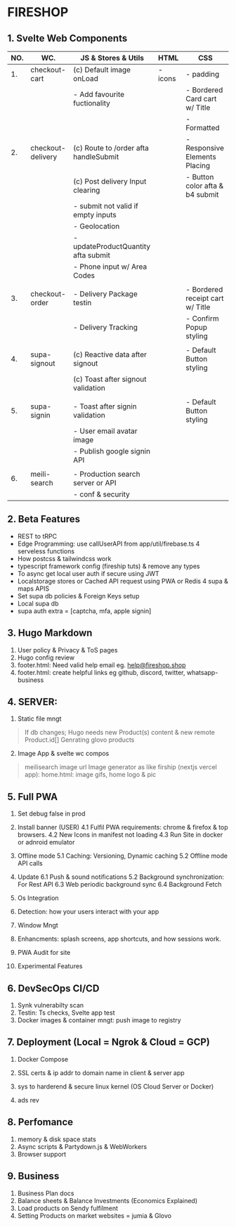 # FIRESHOP

## 1. Svelte Web Components

| NO. | WC.               | JS & Stores & Utils                   | HTML    | CSS                              |
| --- | ----------------- | ------------------------------------- | ------- | -------------------------------- |
| 1.  | checkout-cart     | (c) Default image onLoad              | - icons | - padding                        |
|     |                   | - Add favourite fuctionality          |         | - Bordered Card cart w/ Title    |
|     |                   |                                       |         | - Formatted                      |
| 2.  | checkout-delivery | (c) Route to /order afta handleSubmit |         | - Responsive Elements Placing    |
|     |                   | (c) Post delivery Input clearing      |         | - Button color afta & b4 submit  |
|     |                   | - submit not valid if empty inputs    |         |                                  |
|     |                   | - Geolocation                         |         |                                  |
|     |                   | - updateProductQuantity afta submit   |         |                                  |
|     |                   | - Phone input w/ Area Codes           |         |                                  |
|     |                   |                                       |         |                                  |
| 3.  | checkout-order    | - Delivery Package testin             |         | - Bordered receipt cart w/ Title |
|     |                   | - Delivery Tracking                   |         | - Confirm Popup styling          |
|     |                   |                                       |         |                                  |
| 4.  | supa-signout      | (c) Reactive data after signout       |         | - Default Button styling         |
|     |                   | (c) Toast after signout validation    |         |                                  |
|     |                   |                                       |         |                                  |
| 5.  | supa-signin       | - Toast after signin validation       |         | - Default Button styling         |
|     |                   | - User email avatar image             |         |                                  |
|     |                   | - Publish google signin API           |         |                                  |
|     |                   |                                       |         |                                  |
| 6.  | meili-search      | - Production search server or API     |         |                                  |
|     |                   | - conf & security                     |         |                                  |

## 2. Beta Features

- REST to tRPC
- Edge Programming: use callUserAPI from app/util/firebase.ts 4 serveless functions
- How postcss & tailwindcss work
- typescript framework config (fireship tuts) & remove any types
- To async get local user auth if secure using JWT
- Localstorage stores or Cached API request using PWA or Redis 4 supa & maps APIS
- Set supa db policies & Foreign Keys setup
- Local supa db
- supa auth extra = [captcha, mfa, apple signin]

## 3. Hugo Markdown

1. User policy & Privacy & ToS pages
1. Hugo config review
1. footer.html: Need valid help email eg. help@fireshop.shop
1. footer.html: create helpful links eg github, discord, twitter, whatsapp-business

## 4. SERVER:

1. Static file mngt

> If db changes; Hugo needs new Product(s) content & new remote Product.id[]
> Genrating glovo products

2. Image App & svelte wc compos

> meilisearch image url
> Image generator as like firship (nextjs vercel app): home.html: image gifs, home logo & pic

## 5. Full PWA

1.  Set debug false in prod

2.  Install banner (USER)
    4.1 Fulfil PWA requirements: chrome & firefox & top browsers.
    4.2 New Icons in manifest not loading
    4.3 Run Site in docker or adnroid emulator
3.  Offline mode
    5.1 Caching: Versioning, Dynamic caching
    5.2 Offline mode API calls

4.  Update
    6.1 Push & sound notifications
    5.2 Background synchronization: For Rest API
    6.3 Web periodic background sync
    6.4 Background Fetch
5.  Os Integration
6.  Detection: how your users interact with your app
7.  Window Mngt
8.  Enhancments: splash screens, app shortcuts, and how sessions work.
9.  PWA Audit for site
10. Experimental Features

## 6. DevSecOps CI/CD

1. Synk vulnerabilty scan
2. Testin: Ts checks, Svelte app test
3. Docker images & container mngt: push image to registry

## 7. Deployment (Local = Ngrok & Cloud = GCP)

1. Docker Compose
2. SSL certs & ip addr to domain name in client & server app

3. sys to harderend & secure linux kernel (OS Cloud Server or Docker)
4. ads rev

## 8. Perfomance

1. memory & disk space stats
2. Async scripts & Partydown.js & WebWorkers
3. Browser support

## 9. Business

1. Business Plan docs
2. Balance sheets & Balance Investments (Economics Explained)
3. Load products on Sendy fulfilment
4. Setting Products on market websites = jumia & Glovo
